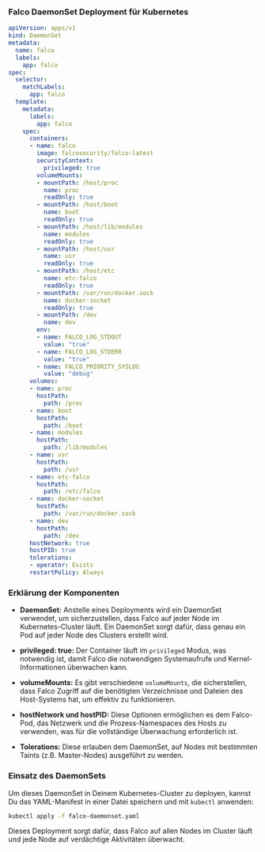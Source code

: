 ### Falco DaemonSet Deployment für Kubernetes

```yaml
apiVersion: apps/v1
kind: DaemonSet
metadata:
  name: falco
  labels:
    app: falco
spec:
  selector:
    matchLabels:
      app: falco
  template:
    metadata:
      labels:
        app: falco
    spec:
      containers:
      - name: falco
        image: falcosecurity/falco:latest
        securityContext:
          privileged: true
        volumeMounts:
        - mountPath: /host/proc
          name: proc
          readOnly: true
        - mountPath: /host/boot
          name: boot
          readOnly: true
        - mountPath: /host/lib/modules
          name: modules
          readOnly: true
        - mountPath: /host/usr
          name: usr
          readOnly: true
        - mountPath: /host/etc
          name: etc-falco
          readOnly: true
        - mountPath: /var/run/docker.sock
          name: docker-socket
          readOnly: true
        - mountPath: /dev
          name: dev
        env:
        - name: FALCO_LOG_STDOUT
          value: "true"
        - name: FALCO_LOG_STDERR
          value: "true"
        - name: FALCO_PRIORITY_SYSLOG
          value: "debug"
      volumes:
      - name: proc
        hostPath:
          path: /proc
      - name: boot
        hostPath:
          path: /boot
      - name: modules
        hostPath:
          path: /lib/modules
      - name: usr
        hostPath:
          path: /usr
      - name: etc-falco
        hostPath:
          path: /etc/falco
      - name: docker-socket
        hostPath:
          path: /var/run/docker.sock
      - name: dev
        hostPath:
          path: /dev
      hostNetwork: true
      hostPID: true
      tolerations:
      - operator: Exists
      restartPolicy: Always
```

### Erklärung der Komponenten

- **DaemonSet:** Anstelle eines Deployments wird ein DaemonSet verwendet, um sicherzustellen, dass Falco auf jeder Node im Kubernetes-Cluster läuft. Ein DaemonSet sorgt dafür, dass genau ein Pod auf jeder Node des Clusters erstellt wird.

- **privileged: true:** Der Container läuft im `privileged` Modus, was notwendig ist, damit Falco die notwendigen Systemaufrufe und Kernel-Informationen überwachen kann.

- **volumeMounts:** Es gibt verschiedene `volumeMounts`, die sicherstellen, dass Falco Zugriff auf die benötigten Verzeichnisse und Dateien des Host-Systems hat, um effektiv zu funktionieren.

- **hostNetwork und hostPID:** Diese Optionen ermöglichen es dem Falco-Pod, das Netzwerk und die Prozess-Namespaces des Hosts zu verwenden, was für die vollständige Überwachung erforderlich ist.

- **Tolerations:** Diese erlauben dem DaemonSet, auf Nodes mit bestimmten Taints (z.B. Master-Nodes) ausgeführt zu werden.

### Einsatz des DaemonSets

Um dieses DaemonSet in Deinem Kubernetes-Cluster zu deployen, kannst Du das YAML-Manifest in einer Datei speichern und mit `kubectl` anwenden:

```bash
kubectl apply -f falco-daemonset.yaml
```

Dieses Deployment sorgt dafür, dass Falco auf allen Nodes im Cluster läuft und jede Node auf verdächtige Aktivitäten überwacht.